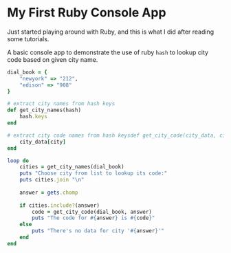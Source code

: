 # My First Ruby Console App

Just started playing around with Ruby, and this is what I did after reading some tutorials. 

A basic console app to demonstrate the use of ruby `hash` to lookup city code based on given city name.

```ruby
dial_book = { 
    "newyork" => "212", 
    "edison" => "908"
}

# extract city names from hash keys
def get_city_names(hash) 
    hash.keys
end

# extract city code names from hash keysdef get_city_code(city_data, city) 
    city_data[city]
end

loop do 
    cities = get_city_names(dial_book) 
    puts "Choose city from list to lookup its code:" 
    puts cities.join "\n"
     
    answer = gets.chomp
     
    if cities.include?(answer) 
        code = get_city_code(dial_book, answer) 
        puts "The code for #{answer} is #{code}" 
    else 
        puts "There's no data for city '#{answer}'" 
    end
end
```
